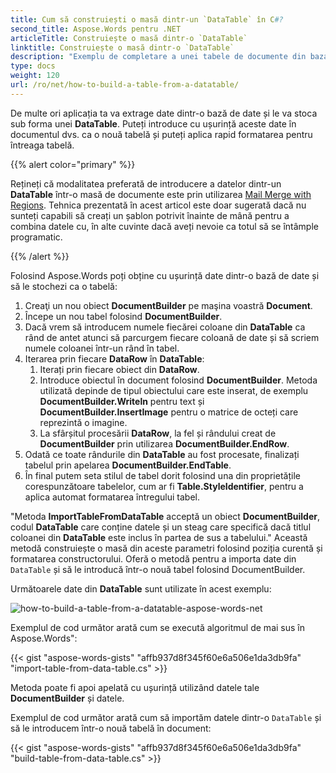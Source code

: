 ```yaml
---
title: Cum să construiești o masă dintr-un `DataTable` în C#?
second_title: Aspose.Words pentru .NET
articleTitle: Construiește o masă dintr-o `DataTable`
linktitle: Construiește o masă dintr-o `DataTable`
description: "Exemplu de completare a unei tabele de documente din baza externă folosind C#."
type: docs
weight: 120
url: /ro/net/how-to-build-a-table-from-a-datatable/
---
```


De multe ori aplicația ta va extrage date dintr-o bază de date și le va stoca sub forma unei **DataTable**. Puteți introduce cu ușurință aceste date în documentul dvs. ca o nouă tabelă și puteți aplica rapid formatarea pentru întreaga tabelă.

{{% alert color="primary" %}}

Rețineți că modalitatea preferată de introducere a datelor dintr-un **DataTable** într-o masă de documente este prin utilizarea [Mail Merge with Regions](https://docs.aspose.com/words/net/types-of-mail-merge-operations/#mail-merge-with-regions). Tehnica prezentată în acest articol este doar sugerată dacă nu sunteți capabili să creați un șablon potrivit înainte de mână pentru a combina datele cu, în alte cuvinte dacă aveți nevoie ca totul să se întâmple programatic.

{{% /alert %}}

Folosind Aspose.Words poți obține cu ușurință date dintr-o bază de date și să le stochezi ca o tabelă:

1. Creaţi un nou obiect **DocumentBuilder** pe maşina voastră **Document**.
1. Începe un nou tabel folosind **DocumentBuilder**.
1. Dacă vrem să introducem numele fiecărei coloane din **DataTable** ca rând de antet atunci să parcurgem fiecare coloană de date și să scriem numele coloanei într-un rând în tabel.
1. Iterarea prin fiecare **DataRow** în **DataTable**:
   1. Iterați prin fiecare obiect din **DataRow**.
   1. Introduce obiectul în document folosind **DocumentBuilder**. Metoda utilizată depinde de tipul obiectului care este inserat, de exemplu **DocumentBuilder.Writeln** pentru text și **DocumentBuilder.InsertImage** pentru o matrice de octeți care reprezintă o imagine.
   1. La sfârșitul procesării **DataRow**, la fel și rândului creat de **DocumentBuilder** prin utilizarea **DocumentBuilder.EndRow**.
1. Odată ce toate rândurile din **DataTable** au fost procesate, finalizați tabelul prin apelarea **DocumentBuilder.EndTable**.
1. În final putem seta stilul de tabel dorit folosind una din proprietățile corespunzătoare tabelelor, cum ar fi **Table.StyleIdentifier**, pentru a aplica automat formatarea întregului tabel.

"Metoda **ImportTableFromDataTable** acceptă un obiect **DocumentBuilder**, codul **DataTable** care conține datele și un steag care specifică dacă titlul coloanei din **DataTable** este inclus în partea de sus a tabelului." Această metodă construiește o masă din aceste parametri folosind poziția curentă și formatarea constructorului. Oferă o metodă pentru a importa date din `DataTable` și să le introducă într-o nouă tabel folosind DocumentBuilder.

Următoarele date din **DataTable** sunt utilizate în acest exemplu:

![how-to-build-a-table-from-a-datatable-aspose-words-net](how-to-build-a-table-from-a-datatable-1.png)

Exemplul de cod următor arată cum se execută algoritmul de mai sus în Aspose.Words":

{{< gist "aspose-words-gists" "affb937d8f345f60e6a506e1da3db9fa" "import-table-from-data-table.cs" >}}

Metoda poate fi apoi apelată cu ușurință utilizând datele tale **DocumentBuilder** și datele.

Exemplul de cod următor arată cum să importăm datele dintr-o `DataTable` și să le introducem într-o nouă tabelă în document:

{{< gist "aspose-words-gists" "affb937d8f345f60e6a506e1da3db9fa" "build-table-from-data-table.cs" >}}
